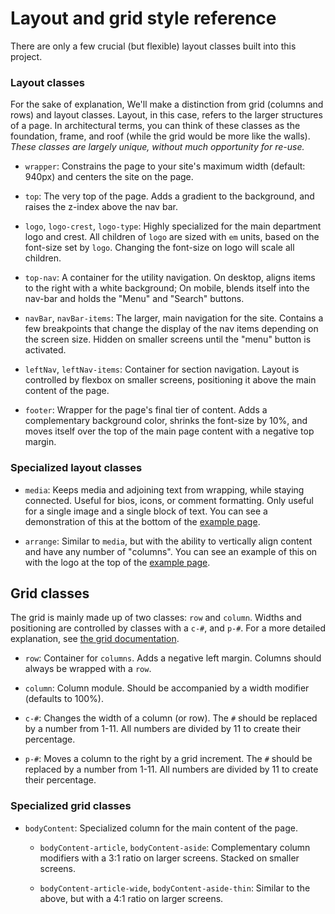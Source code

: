 # Layout and grid style reference

There are only a few crucial (but flexible) layout classes built into this project.

### Layout classes

For the sake of explanation, We'll make a distinction from grid (columns and rows) and layout classes. Layout, in this case, refers to the larger structures of a page. In architectural terms, you can think of these classes as the foundation, frame, and roof (while the grid would be more like the walls). _These classes are largely unique, without much opportunity for re-use._

*  `wrapper`: Constrains the page to your site's maximum width (default: 940px) and centers the site on the page.

* `top`: The very top of the page. Adds a gradient to the background, and raises the z-index above the nav bar.

* `logo`, `logo-crest`, `logo-type`: Highly specialized for the main department logo and crest. All children of `logo` are sized with `em` units, based on the font-size set by `logo`. Changing the font-size on logo will scale all children.

* `top-nav`: A container for the utility navigation. On desktop, aligns items to the right with a white background; On mobile, blends itself into the nav-bar and holds the "Menu" and "Search" buttons.

* `navBar`, `navBar-items`: The larger, main navigation for the site. Contains a few breakpoints that change the display of the nav items depending on the screen size. Hidden on smaller screens until the "menu" button is activated.

* `leftNav`, `leftNav-items`: Container for section navigation. Layout is controlled by flexbox on smaller screens, positioning it above the main content of the page.

* `footer`: Wrapper for the page's final tier of content. Adds a complementary background color, shrinks the font-size by 10%, and moves itself over the top of the main page content with a negative top margin.

### Specialized layout classes

* `media`: Keeps media and adjoining text from wrapping, while staying connected. Useful for bios, icons, or comment formatting. Only useful for a single image and a single block of text. You can see a demonstration of this at the bottom of the [example page](http://uwhealth.github.io/smph-department-sites/).

* `arrange`: Similar to `media`, but with the ability to vertically align content and have any number of "columns". You can see an example of this on with the logo at the top of the [example page](http://uwhealth.github.io/smph-department-sites/).

## Grid classes

 The grid is mainly made up of two classes: `row` and `column`. Widths and positioning are controlled by classes with a `c-#`, and `p-#`. For a more detailed explanation, see [the grid documentation](../sass/grid.md).

 * `row`: Container for `columns`. Adds a negative left margin. Columns should always be wrapped with a `row`.

 * `column`: Column module. Should be accompanied by a width modifier (defaults to 100%).

 * `c-#`: Changes the width of a column (or row). The `#` should be replaced by a number from 1-11. All numbers are divided by 11 to create their percentage.

 * `p-#`: Moves a column to the right by a grid increment. The `#` should be replaced by a number from 1-11. All numbers are divided by 11 to create their percentage.

### Specialized grid classes

 * `bodyContent`: Specialized column for the main content of the page.

   * `bodyContent-article`, `bodyContent-aside`: Complementary column modifiers with a 3:1 ratio on larger screens. Stacked on smaller screens.

   * `bodyContent-article-wide`, `bodyContent-aside-thin`: Similar to the above, but with a 4:1 ratio on larger screens.
